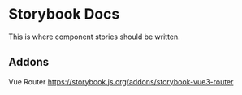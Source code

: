 # Storybook Docs

This is where component stories should be written.

## Addons

Vue Router
https://storybook.js.org/addons/storybook-vue3-router